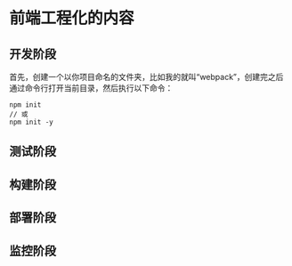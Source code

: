 # 前端工程化的内容
## 开发阶段
首先，创建一个以你项目命名的文件夹，比如我的就叫“webpack”，创建完之后通过命令行打开当前目录，然后执行以下命令：

```
npm init
// 或
npm init -y
```
## 测试阶段
## 构建阶段
## 部署阶段
## 监控阶段
